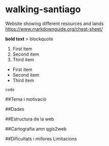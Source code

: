 # walking-santiago
Website showing different resources and lands
https://www.markdownguide.org/cheat-sheet/

**bold text**
	> blockquote

1. First item
2. Second item
3. Third item

- First item
- Second item
- Third item

`code`

##Tema i motivació

##Dades

##Estructura de la web

##Cartografia amn qgis2web

##Dificultats i millores
Limitacions
